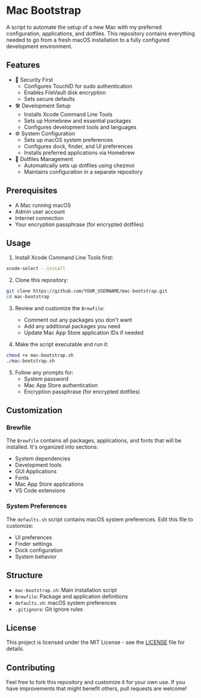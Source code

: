 # Mac Bootstrap

A script to automate the setup of a new Mac with my preferred configuration, applications, and dotfiles. This repository contains everything needed to go from a fresh macOS installation to a fully configured development environment.

## Features

- 🔐 Security First
  - Configures TouchID for sudo authentication
  - Enables FileVault disk encryption
  - Sets secure defaults
- 🛠 Development Setup
  - Installs Xcode Command Line Tools
  - Sets up Homebrew and essential packages
  - Configures development tools and languages
- ⚙️ System Configuration
  - Sets up macOS system preferences
  - Configures dock, finder, and UI preferences
  - Installs preferred applications via Homebrew
- 📁 Dotfiles Management
  - Automatically sets up dotfiles using chezmoi
  - Maintains configuration in a separate repository

## Prerequisites

- A Mac running macOS
- Admin user account
- Internet connection
- Your encryption passphrase (for encrypted dotfiles)

## Usage

1. Install Xcode Command Line Tools first:
```bash
xcode-select --install
```

2. Clone this repository:
```bash
git clone https://github.com/YOUR_USERNAME/mac-bootstrap.git
cd mac-bootstrap
```

3. Review and customize the `Brewfile`:
   - Comment out any packages you don't want
   - Add any additional packages you need
   - Update Mac App Store application IDs if needed

4. Make the script executable and run it:
```bash
chmod +x mac-bootstrap.sh
./mac-bootstrap.sh
```

5. Follow any prompts for:
   - System password
   - Mac App Store authentication
   - Encryption passphrase (for encrypted dotfiles)

## Customization

### Brewfile
The `Brewfile` contains all packages, applications, and fonts that will be installed. It's organized into sections:
- System dependencies
- Development tools
- GUI Applications
- Fonts
- Mac App Store applications
- VS Code extensions

### System Preferences
The `defaults.sh` script contains macOS system preferences. Edit this file to customize:
- UI preferences
- Finder settings
- Dock configuration
- System behavior

## Structure

- `mac-bootstrap.sh`: Main installation script
- `Brewfile`: Package and application definitions
- `defaults.sh`: macOS system preferences
- `.gitignore`: Git ignore rules

## License

This project is licensed under the MIT License - see the [LICENSE](LICENSE) file for details.

## Contributing

Feel free to fork this repository and customize it for your own use. If you have improvements that might benefit others, pull requests are welcome!
